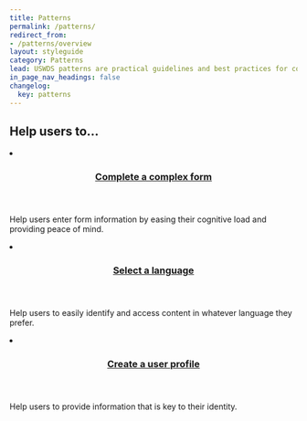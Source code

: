```yaml
---
title: Patterns
permalink: /patterns/
redirect_from:
- /patterns/overview
layout: styleguide
category: Patterns
lead: USWDS patterns are practical guidelines and best practices for common user interactions
in_page_nav_headings: false
changelog:
  key: patterns
---
```


## Help users to...

<div class="usa-card-group flex-row margin-top-2">
  <li
  class="usa-card site-component-card grid-col-6 tablet:grid-col-4 margin-bottom-2"
  role="region"
  aria-atomic="true"
  aria-label="Complex form"
  data-meta="Complex form">
    <div class="usa-card__container">
      <header class="usa-card__header">
        <h3 class="usa-card__heading font-lang-lg"><a href="{{ site.baseurl }}/patterns/complete-a-complex-form/">Complete a complex form</a></h3>
      </header>
      <div class="usa-card__body font-lang-sm">
        <p>Help users enter form information by easing their cognitive load and providing peace of mind.</p>
      </div>
    </div>
  </li>
  <li
  class="usa-card site-component-card grid-col-6 tablet:grid-col-4 margin-bottom-2"
  role="region"
  aria-atomic="true"
  aria-label="Language selector"
  data-meta="Language selector">
    <div class="usa-card__container">
      <header class="usa-card__header">
        <h3 class="usa-card__heading font-lang-lg"><a href="{{ site.baseurl }}/patterns/select-a-language/">Select a language</a></h3>
      </header>
      <div class="usa-card__body font-lang-sm">
        <p>Help users to easily identify and access content in whatever language they prefer.</p>
      </div>
    </div>
  </li>
  <li
  class="usa-card site-component-card grid-col-6 tablet:grid-col-4 margin-bottom-2"
  role="region"
  aria-atomic="true"
  aria-label="User profile"
  data-meta="User profile">
    <div class="usa-card__container">
      <header class="usa-card__header">
        <h3 class="usa-card__heading font-lang-lg"><a href="{{ site.baseurl }}/patterns/create-a-user-profile/">Create a user profile</a></h3>
      </header>
      <div class="usa-card__body font-lang-sm">
        <p>Help users to provide information that is key to their identity.</p>
      </div>
    </div>
  </li>
</div>


